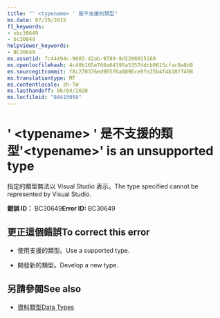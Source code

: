 ```yaml
---
title: "' <typename> ' 是不支援的類型"
ms.date: 07/20/2015
f1_keywords:
- vbc30649
- bc30649
helpviewer_keywords:
- BC30649
ms.assetid: fc44494c-9603-42ab-9780-9d2286015180
ms.openlocfilehash: 4c40b165e760a64395a5357ddcb0615cfac9a8d8
ms.sourcegitcommit: f8c270376ed905f6a8896ce0fe25b4f4b38ff498
ms.translationtype: MT
ms.contentlocale: zh-TW
ms.lasthandoff: 06/04/2020
ms.locfileid: "84415059"
---
```

# <a name="typename-is-an-unsupported-type"></a><span data-ttu-id="a5dab-102">' \<typename> ' 是不支援的類型</span><span class="sxs-lookup"><span data-stu-id="a5dab-102">'\<typename>' is an unsupported type</span></span>
<span data-ttu-id="a5dab-103">指定的類型無法以 Visual Studio 表示。</span><span class="sxs-lookup"><span data-stu-id="a5dab-103">The type specified cannot be represented by Visual Studio.</span></span>  
  
 <span data-ttu-id="a5dab-104">**錯誤 ID：** BC30649</span><span class="sxs-lookup"><span data-stu-id="a5dab-104">**Error ID:** BC30649</span></span>  
  
## <a name="to-correct-this-error"></a><span data-ttu-id="a5dab-105">更正這個錯誤</span><span class="sxs-lookup"><span data-stu-id="a5dab-105">To correct this error</span></span>  
  
- <span data-ttu-id="a5dab-106">使用支援的類型。</span><span class="sxs-lookup"><span data-stu-id="a5dab-106">Use a supported type.</span></span>  
  
- <span data-ttu-id="a5dab-107">開發新的類型。</span><span class="sxs-lookup"><span data-stu-id="a5dab-107">Develop a new type.</span></span>  
  
## <a name="see-also"></a><span data-ttu-id="a5dab-108">另請參閱</span><span class="sxs-lookup"><span data-stu-id="a5dab-108">See also</span></span>

- [<span data-ttu-id="a5dab-109">資料類型</span><span class="sxs-lookup"><span data-stu-id="a5dab-109">Data Types</span></span>](../language-reference/data-types/index.md)
